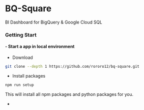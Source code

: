 # BQ-Square
BI Dashboard for BigQuery & Google Cloud SQL

### Getting Start
#### - Start a app in local environment

* Download
```bash
git clone --depth 1 https://github.com/rororo12/bq-square.git
```

* Install packages

```bash
npm run setup
```
This will install all npm packages and python packages for you.

*
